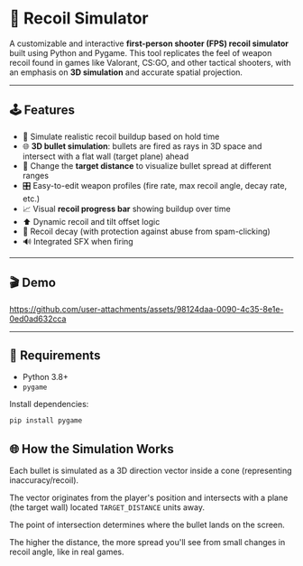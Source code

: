 # 🎯 Recoil Simulator

A customizable and interactive **first-person shooter (FPS) recoil simulator** built using Python and Pygame. This tool replicates the feel of weapon recoil found in games like Valorant, CS:GO, and other tactical shooters, with an emphasis on **3D simulation** and accurate spatial projection.

---

## 🕹️ Features

- 🔫 Simulate realistic recoil buildup based on hold time
- 🌐 **3D bullet simulation**: bullets are fired as rays in 3D space and intersect with a flat wall (target plane) ahead
- 🎯 Change the **target distance** to visualize bullet spread at different ranges
- 🎛️ Easy-to-edit weapon profiles (fire rate, max recoil angle, decay rate, etc.)
- 📈 Visual **recoil progress bar** showing buildup over time
- ⬆️ Dynamic recoil and tilt offset logic
- 🔄 Recoil decay (with protection against abuse from spam-clicking)
- 🔊 Integrated SFX when firing

---

## 🎬 Demo

https://github.com/user-attachments/assets/98124daa-0090-4c35-8e1e-0ed0ad632cca

---

## 🧰 Requirements

- Python 3.8+
- `pygame`

Install dependencies:

```bash
pip install pygame
```

## 🌐 How the Simulation Works
Each bullet is simulated as a 3D direction vector inside a cone (representing inaccuracy/recoil).

The vector originates from the player's position and intersects with a plane (the target wall) located ```TARGET_DISTANCE``` units away.

The point of intersection determines where the bullet lands on the screen.

The higher the distance, the more spread you'll see from small changes in recoil angle, like in real games.
